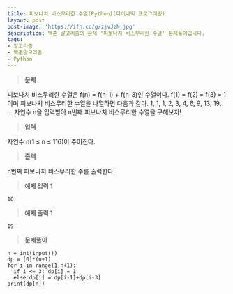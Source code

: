 ```yaml
---
title: 피보나치 비스무리한 수열(Python)(다이나믹 프로그래밍)
layout: post
post-image: 'https://ifh.cc/g/zjvJzN.jpg'
description: 백준 알고리즘의 문제 '피보나치 비스무리한 수열' 문제풀이입니다.
tags:
- 알고리즘
- 백준알고리즘
- Python
---
```



>**문제**

피보나치 비스무리한 수열은 f(n) = f(n-1) + f(n-3)인 수열이다. f(1) = f(2) = f(3) = 1이며 피보나치 비스무리한 수열을 나열하면 다음과 같다.
1, 1, 1, 2, 3, 4, 6, 9, 13, 19, ...
자연수 n을 입력받아 n번째 피보나치 비스무리한 수열을 구해보자!

>**입력**

자연수 n(1 ≤ n ≤ 116)이 주어진다.

>**출력**

n번째 피보나치 비스무리한 수를 출력한다.

>**예제 입력 1**

	10

>**예제 출력 1**

	19

>**문제풀이**

	n = int(input())
	dp = [0]*(n+1)
	for i in range(1,n+1):
	  if i <= 3: dp[i] = 1
	  else:dp[i] = dp[i-1]+dp[i-3]
	print(dp[n])

